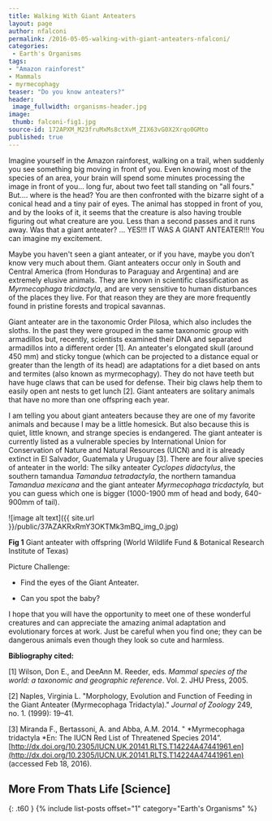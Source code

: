 ```yaml
---
title: Walking With Giant Anteaters
layout: page
author: nfalconi
permalink: /2016-05-05-walking-with-giant-anteaters-nfalconi/
categories:
 - Earth's Organisms
tags:
- "Amazon rainforest"
- Mammals
- myrmecophagy
teaser: "Do you know anteaters?"
header:
 image_fullwidth: organisms-header.jpg
image:
 thumb: falconi-fig1.jpg
source-id: 172APXM_M23fruMxMs8ctXvM_ZIX63vG0X2Xrqo0GMto
published: true
---
```

Imagine yourself in the Amazon rainforest, walking on a trail, when suddenly you see something big moving in front of you. Even knowing most of the species of an area, your brain will spend some minutes processing the image in front of you… long fur, about two feet tall standing on "all fours."  But…. where is the head? You are then confronted with the bizarre sight of a conical head and a tiny pair of eyes. The animal has stopped in front of you, and by the looks of it, it seems that the creature is also having trouble figuring out what creature are you. Less than a second passes and it runs away. Was that a giant anteater? … YES!!! IT WAS A GIANT ANTEATER!!! You can imagine my excitement. 

Maybe you haven't seen a giant anteater, or if you have, maybe you don’t know very much about them.  Giant anteaters occur only in South and Central America (from Honduras to Paraguay and Argentina) and are extremely elusive animals. They are known in scientific classification as *Myrmecophaga tricdactyla*, and are very sensitive to human disturbances of the places they live. For that reason they are they are more frequently found in pristine forests and tropical savannas. 

Giant anteater are in the taxonomic Order Pilosa, which also includes the sloths. In the past they were grouped in the same taxonomic group with armadillos but, recently, scientists examined their DNA and separated armadillos into a different order [1]. An anteater's elongated skull (around 450 mm) and sticky tongue (which can be projected to a distance equal or greater than the length of its head) are adaptations for a diet based on ants and termites (also known as myrmecophagy). They do not have teeth but have huge claws that can be used for defense. Their big claws help them to easily open ant nests to get lunch [2]. Giant anteaters are solitary animals that have no more than one offspring each year. 

I am telling you about giant anteaters because they are one of my favorite animals and because I may be a little homesick. But also because this is quiet, little known, and strange species is endangered. The giant anteater is currently listed as a vulnerable species by International Union for Conservation of Nature and Natural Resources (UICN) and it is already extinct in El Salvador, Guatemala y Uruguay [3]. There are four alive species of anteater in the world: The silky anteater *Cyclopes didactylus*, the southern tamandua *Tamandua tetradactyla*, the northern tamandua *Tamandua mexicana* and the giant anteater *Myrmecophaga tricdactyla,* but you can guess which one is bigger (1000-1900 mm of head and body, 640-900mm of tail).

![image alt text]({{ site.url }}/public/37AZAKRxRmY3OKTMk3mBQ_img_0.jpg)

**Fig 1** Giant anteater with offspring (World Wildlife Fund & Botanical Research Institute of Texas)

Picture Challenge:

* Find the eyes of the Giant Anteater.

* Can you spot the baby?

I hope that you will have the opportunity to meet one of these wonderful creatures and can appreciate the amazing animal adaptation and evolutionary forces at work. Just be careful when you find one; they can be dangerous animals even though they look so cute and harmless. 

**Bibliography cited:**

[1] Wilson, Don E., and DeeAnn M. Reeder, eds. *Mammal species of the world: a taxonomic and geographic reference*. Vol. 2. JHU Press, 2005.

[2] Naples, Virginia L. "Morphology, Evolution and Function of Feeding in the Giant Anteater (Myrmecophaga Tridactyla)." *Journal of Zoology* 249, no. 1. (1999): 19–41. 

[3] Miranda F., Bertassoni, A. and Abba, A.M. 2014. " *Myrmecophaga tridactyla *En: The IUCN Red List of Threatened Species 2014”. [http://dx.doi.org/10.2305/IUCN.UK.20141.RLTS.T14224A47441961.en](http://dx.doi.org/10.2305/IUCN.UK.20141.RLTS.T14224A47441961.en) (accessed Feb 18, 2016).

## More From Thats Life [Science]
{: .t60 }
{% include list-posts offset="1" category="Earth's Organisms" %}